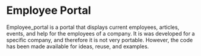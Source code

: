 # Employee Portal

Employee_portal is a portal that displays current employees, articles, events, and help for the employees of a company. It is was developed for a specific company, and therefore it is not very portable. However, the code has been made available for ideas, reuse, and examples. 

